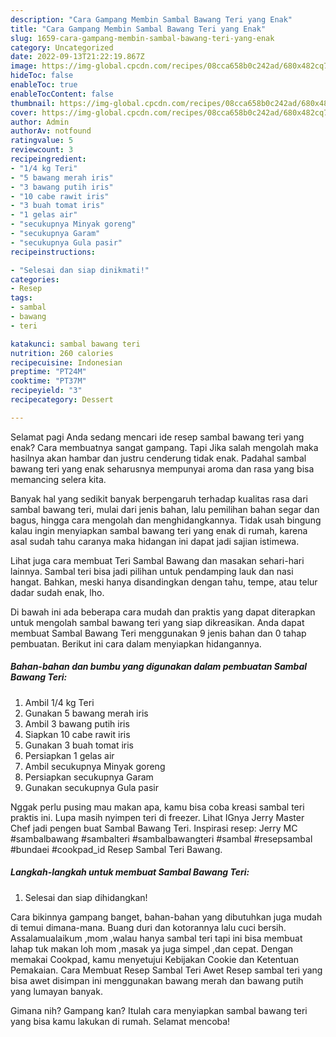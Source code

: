```yaml
---
description: "Cara Gampang Membin Sambal Bawang Teri yang Enak"
title: "Cara Gampang Membin Sambal Bawang Teri yang Enak"
slug: 1659-cara-gampang-membin-sambal-bawang-teri-yang-enak
category: Uncategorized
date: 2022-09-13T21:22:19.867Z
image: https://img-global.cpcdn.com/recipes/08cca658b0c242ad/680x482cq70/sambal-bawang-teri-foto-resep-utama.jpg
hideToc: false
enableToc: true
enableTocContent: false
thumbnail: https://img-global.cpcdn.com/recipes/08cca658b0c242ad/680x482cq70/sambal-bawang-teri-foto-resep-utama.jpg
cover: https://img-global.cpcdn.com/recipes/08cca658b0c242ad/680x482cq70/sambal-bawang-teri-foto-resep-utama.jpg
author: Admin
authorAv: notfound
ratingvalue: 5
reviewcount: 3
recipeingredient:
- "1/4 kg Teri"
- "5 bawang merah iris"
- "3 bawang putih iris"
- "10 cabe rawit iris"
- "3 buah tomat iris"
- "1 gelas air"
- "secukupnya Minyak goreng"
- "secukupnya Garam"
- "secukupnya Gula pasir"
recipeinstructions:

- "Selesai dan siap dinikmati!"
categories:
- Resep
tags:
- sambal
- bawang
- teri

katakunci: sambal bawang teri 
nutrition: 260 calories
recipecuisine: Indonesian
preptime: "PT24M"
cooktime: "PT37M"
recipeyield: "3"
recipecategory: Dessert

---
```



Selamat pagi Anda sedang mencari ide resep sambal bawang teri yang enak? Cara membuatnya sangat gampang. Tapi Jika salah mengolah maka hasilnya akan hambar dan justru cenderung tidak enak. Padahal sambal bawang teri yang enak seharusnya mempunyai aroma dan rasa yang bisa memancing selera kita.


Banyak hal yang sedikit banyak berpengaruh terhadap kualitas rasa dari sambal bawang teri, mulai dari jenis bahan, lalu pemilihan bahan segar dan bagus, hingga cara mengolah dan menghidangkannya. Tidak usah bingung kalau ingin menyiapkan sambal bawang teri yang enak di rumah, karena asal sudah tahu caranya maka hidangan ini dapat jadi sajian istimewa.

Lihat juga cara membuat Teri Sambal Bawang dan masakan sehari-hari lainnya. Sambal teri bisa jadi pilihan untuk pendamping lauk dan nasi hangat. Bahkan, meski hanya disandingkan dengan tahu, tempe, atau telur dadar sudah enak, lho.


Di bawah ini ada beberapa cara mudah dan praktis yang dapat diterapkan untuk mengolah sambal bawang teri yang siap dikreasikan. Anda dapat membuat Sambal Bawang Teri menggunakan 9 jenis bahan dan 0 tahap pembuatan. Berikut ini cara dalam menyiapkan hidangannya.

<!--inarticleads1-->

##### Bahan-bahan dan bumbu yang digunakan dalam pembuatan Sambal Bawang Teri:

1. Ambil 1/4 kg Teri
1. Gunakan 5 bawang merah iris
1. Ambil 3 bawang putih iris
1. Siapkan 10 cabe rawit iris
1. Gunakan 3 buah tomat iris
1. Persiapkan 1 gelas air
1. Ambil secukupnya Minyak goreng
1. Persiapkan secukupnya Garam
1. Gunakan secukupnya Gula pasir


Nggak perlu pusing mau makan apa, kamu bisa coba kreasi sambal teri praktis ini. Lupa masih nyimpen teri di freezer. Lihat IGnya Jerry Master Chef jadi pengen buat Sambal Bawang Teri. Inspirasi resep: Jerry MC #sambalbawang #sambalteri #sambalbawangteri #sambal #resepsambal #bundaei #cookpad_id Resep Sambal Teri Bawang. 

<!--inarticleads2-->

##### Langkah-langkah untuk membuat Sambal Bawang Teri:


1. Selesai dan siap dihidangkan!

Cara bikinnya gampang banget, bahan-bahan yang dibutuhkan juga mudah di temui dimana-mana. Buang duri dan kotorannya lalu cuci bersih. Assalamualaikum ,mom ,walau hanya sambal teri tapi ini bisa membuat lahap tuk makan loh mom ,masak ya juga simpel ,dan cepat. Dengan memakai Cookpad, kamu menyetujui Kebijakan Cookie dan Ketentuan Pemakaian. Cara Membuat Resep Sambal Teri Awet Resep sambal teri yang bisa awet disimpan ini menggunakan bawang merah dan bawang putih yang lumayan banyak. 

Gimana nih? Gampang kan? Itulah cara menyiapkan sambal bawang teri yang bisa kamu lakukan di rumah. Selamat mencoba!
